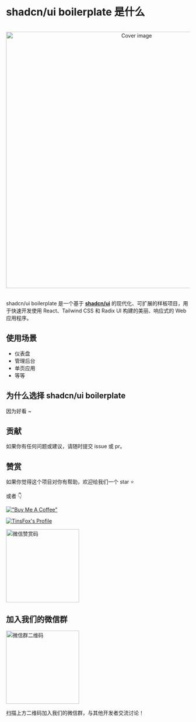 # shadcn/ui boilerplate 是什么

<br/>

<div align="center">
  <img src="/index.png" alt="Cover image" width="700px">
</div>

<br/>

shadcn/ui boilerplate 是一个基于 [**shadcn/ui**](https://github.com/shadcn-ui/ui) 的现代化、可扩展的样板项目，用于快速开发使用 React、Tailwind CSS 和 Radix UI 构建的美丽、响应式的 Web 应用程序。


## 使用场景

- 仪表盘
- 管理后台
- 单页应用
- 等等

## 为什么选择 shadcn/ui boilerplate

因为好看 ~

## 贡献

如果你有任何问题或建议，请随时提交 issue 或 pr。

## 赞赏

如果你觉得这个项目对你有帮助，欢迎给我们一个 star ⭐️

或者 👇


[!["Buy Me A Coffee"](https://www.buymeacoffee.com/assets/img/custom_images/orange_img.png)](https://www.buymeacoffee.com/TinsFox)

[![TinsFox's Profile](https://afdian-connect-nine.vercel.app/profile.svg)](https://afdian.com/a/tinsfox)

<img src="/wechat-appreciation-code.jpeg" alt="微信赞赏码" width="200px">

## 加入我们的微信群

<p>
  <img src="/wechat-group.png" alt="微信群二维码" width="200px">
</p>

扫描上方二维码加入我们的微信群，与其他开发者交流讨论！

